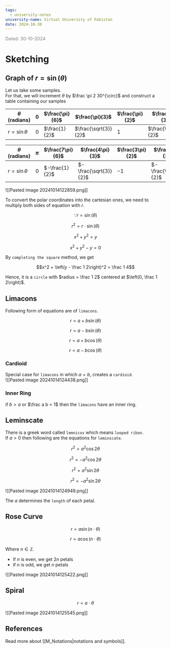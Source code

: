 ```yaml
---
tags:
  - university-notes
university-name: Virtual University of Pakistan
date: 2024-10-30
---
```


<span style="color: gray;">Dated: 30-10-2024</span>

# Sketching

## Graph of $r = \sin(\theta)$

Let us take some samples.  
For that, we will increment $\theta$ by $\frac \pi 2 30^{\circ}$ and construct a table containing our samples

| $\theta$ (radians) | $0$   | $\frac{\pi}{6}$ | $\frac{\pi}{3}$ | $\frac{\pi}{2}$ | $\frac{2\pi}{3}$ | $\frac{5\pi}{6}$ |
|--------------------|-------|----------------|----------------|----------------|-----------------|-----------------|
| $r = \sin \theta$  | $0$   | $\frac{1}{2}$  | $\frac{\sqrt{3}}{2}$ | $1$          | $\frac{\sqrt{3}}{2}$ | $\frac{1}{2}$  |

| $\theta$ (radians) | $\pi$ | $\frac{7\pi}{6}$ | $\frac{4\pi}{3}$ | $\frac{3\pi}{2}$ | $\frac{5\pi}{3}$ | $\frac{11\pi}{6}$ | $2\pi$ |
|--------------------|-------|-----------------|-----------------|-----------------|-----------------|-------------------|-------|
| $r = \sin \theta$  | $0$   | $-\frac{1}{2}$  | $-\frac{\sqrt{3}}{2}$ | $-1$          | $-\frac{\sqrt{3}}{2}$ | $-\frac{1}{2}$ | $0$   |

![[Pasted image 20241014122859.png]]

To convert the polar coordinates into the cartesian ones, we need to multiply both sides of equation with $r$.

$$\because r = \sin(\theta)$$

$$r^2 = r \cdot \sin(\theta)$$

$$x^2 + y^2 = y$$

$$x^2 + y^2 - y = 0$$

By `completing the square` method, we get  

$$x^2 + \left(y - \frac 1 2\right)^2 = \frac 1 4$$

Hence, it is a `circle` with $radius = \frac 1 2$ centered at $\left(0, \frac 1 2\right)$.

## Limacons

Following form of equations are of `limacons`.  

$$r = a + b \sin (\theta)$$

$$r = a - b \sin (\theta)$$

$$r = a + b \cos (\theta)$$

$$r = a - b \cos (\theta)$$

### Cardioid

Special case for `limacons` in which $a = b$, creates a `cardioid`.  
![[Pasted image 20241014124438.png]]

### Inner Ring

if $b > a$ or $\frac a b < 1$ then the `limacons` have an inner ring.

## Leminscate

There is a greek word called `lemnicos` which means `looped ribon`.  
If $a > 0$ then following are the equations for `leminscate`.

$$r^2 = a^2 \cos 2\theta$$

$$r^2 = -a^2 \cos 2\theta$$

$$r^2 = a^2 \sin 2\theta$$

$$r^2 = -a^2 \sin 2\theta$$

![[Pasted image 20241014124949.png]]

The $a$ determines the `length` of each petal.

## Rose Curve

$$r = a \sin(n \cdot \theta)$$

$$r = a \cos(n \cdot \theta)$$

Where $n \in \mathbb{Z}$.

- If $n$ is even, we get $2n$ petals
- if $n$ is odd, we get $n$ petals

![[Pasted image 20241014125422.png]]

## Spiral

$$r = a \cdot \theta$$

![[Pasted image 20241014125545.png]]

## References

Read more about [[M_Notations|notations and symbols]].
